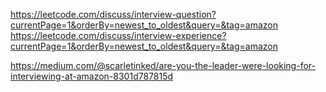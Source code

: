 https://leetcode.com/discuss/interview-question?currentPage=1&orderBy=newest_to_oldest&query=&tag=amazon
https://leetcode.com/discuss/interview-experience?currentPage=1&orderBy=newest_to_oldest&query=&tag=amazon

https://medium.com/@scarletinked/are-you-the-leader-were-looking-for-interviewing-at-amazon-8301d787815d
